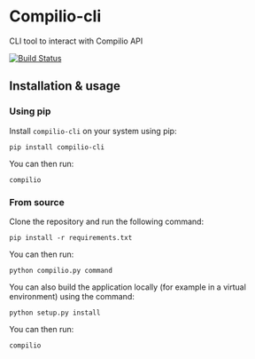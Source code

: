 # Compilio-cli
CLI tool to interact with Compilio API

[![Build Status](https://travis-ci.org/Compilio/compilio-cli.svg?branch=master)](https://travis-ci.org/Compilio/compilio-cli)

## Installation & usage

### Using pip

Install `compilio-cli` on your system using pip:

```
pip install compilio-cli
```

You can then run:

```
compilio
```

### From source

Clone the repository and run the following command:

```
pip install -r requirements.txt
```

You can then run:

```
python compilio.py command
```

You can also build the application locally (for example in a virtual environment)
using the command:

```
python setup.py install
```

You can then run:

```
compilio
```
